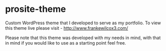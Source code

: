 # prosite-theme
Custom WordPress theme that I developed to serve as my portfolio. To view this theme live please visit - http://www.frankewilcox3.com/

Please note that this theme was developed with my needs in mind, with that in mind if you would like to use as a starting point feel free.
